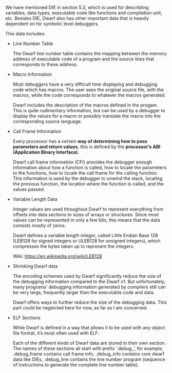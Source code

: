 We have mentioned DIE in section 5.3, which is used for describling variables, data types, executable code like functions and compilation unit, etc. Besides DIE, Dwarf also has other important data that is heavily dependent on for symbolic level debuggers.

This data includes:

- Line Number Table 

    The Dwarf line number table contains the mapping between the memory address of executable code of a program and the source lines that corresponds to these address. 

- Macro Information 

    Most debuggers have a very difficult time displaying and debugging code which has macros. The user sees the original source file, with the macros, while the code corresponds to whatever the macros generated. 

    Dwarf includes the description of the macros defined in the progam. This is quite rudimentary information, but can be used by a debugger to display the values for a macro or possibly translate the macro into the corresponding source language. 

- Call Frame Information 

    Every processor has a certain **way of determining how to pass parameters and return values**, this is defined by the **processor’s ABI (Application Binary Interface)**. 

    Dwarf call frame information (CFI) provides the debugger enough information about how a function is called, how to locate the parameters to the functions, how to locate the call frame for the calling function. This information is used by the debugger to unwind the stack, locating the previous function, the location where the function is called, and the values passed. 

- Variable Length Data 

    Integer values are used throughout Dwarf to represent everything from offsets into data sections to sizes of arrays or structures. Since most values can be represented in only a few bits, this means that the data consists mostly of zeros. 

    Dwarf defines a variable length integer, called Little Endian Base 128 (LEB128 for signed integers or ULEB128 for unsigned integers), which compresses the bytes taken up to represent the integers.  

    Wiki: https://en.wikipedia.org/wiki/LEB128 

- Shrinking Dwarf data

    The encoding schemes used by Dwarf significantly reduce the size of the debugging information compared to the Dwarf v1. But unfortunately, many programs’ debugging information generated by compilers still can be very large, frequently larger than the executable code and data. 

    Dwarf offers ways to further reduce the size of the debugging data. This part could be neglected here for now, as far as I am concerned. 

- ELF Sections

    While Dwarf is defined in a way that allows it to be used with any object file format, it’s most often used with ELF.  

    Each of the different kinds of Dwarf data are stored in their own section. The names of these sections all start with prefix ‘.debug_’, for example, .debug_frame contains call frame info, .debug_info contains core dwarf data like DIEs, .debug_line contains the line number program (sequence of instructions to generate the complete line number table).
